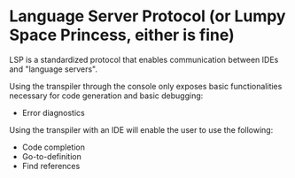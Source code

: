# Language Server Protocol (or Lumpy Space Princess, either is fine)

LSP is a standardized protocol that enables communication between IDEs and "language servers".

Using the transpiler through the console only exposes basic functionalities necessary for code generation and
basic debugging:

- Error diagnostics

Using the transpiler with an IDE will enable the user to use the following:

- Code completion
- Go-to-definition
- Find references
